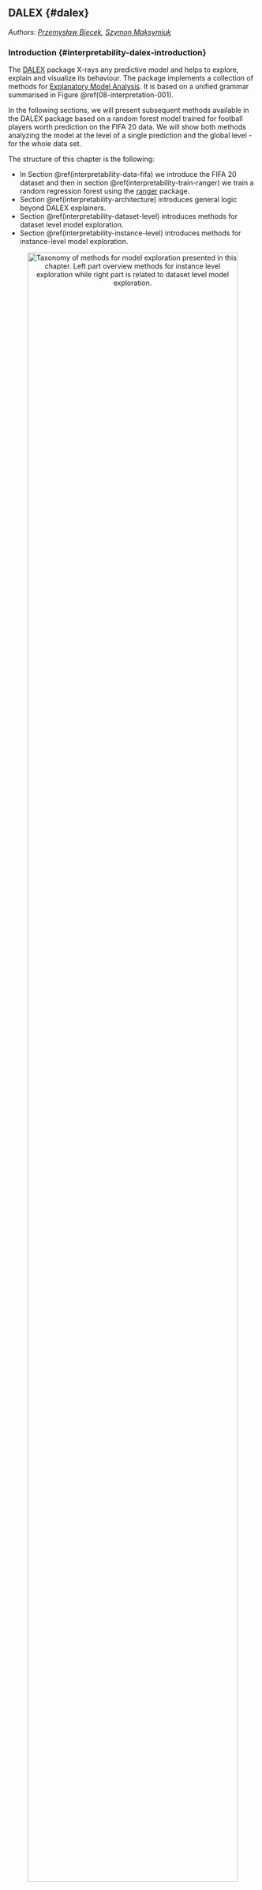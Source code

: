 ## DALEX {#dalex}

*Authors: [Przemysław Biecek](https://github.com/pbiecek), [Szymon Maksymiuk](https://github.com/maksymiuks)*

### Introduction {#interpretability-dalex-introduction}

The [DALEX](https://cran.r-project.org/package=DALEX) package X-rays any predictive model and helps to explore, explain and visualize its behaviour. The package implements a collection of methods for [Explanatory Model Analysis](https://pbiecek.github.io/ema/). It is based on a unified grammar summarised in Figure \@ref(08-interpretation-001).

In the following sections, we will present subsequent methods available in the DALEX package based on a random forest model trained for football players worth prediction on the FIFA 20 data. We will show both methods analyzing the model at the level of a single prediction and the global level - for the whole data set.

The structure of this chapter is the following:

* In Section \@ref(interpretability-data-fifa) we introduce the FIFA 20 dataset and then in section \@ref(interpretability-train-ranger) we train a random regression forest using the [ranger](https://cran.r-project.org/package=ranger) package.
* Section \@ref(interpretability-architecture) introduces general logic beyond DALEX explainers.
* Section \@ref(interpretability-dataset-level) introduces methods for dataset level model exploration.
* Section \@ref(interpretability-instance-level) introduces methods for instance-level model exploration.


<div class="figure" style="text-align: center">
<img src="images/DALEX_ema.png" alt="Taxonomy of methods for model exploration presented in this chapter. Left part overview methods for instance level exploration while right part is related to dataset level model exploration." width="92%" />
<p class="caption">(\#fig:08-interpretation-dalex-001)Taxonomy of methods for model exploration presented in this chapter. Left part overview methods for instance level exploration while right part is related to dataset level model exploration.</p>
</div>


### Read data: FIFA {#interpretability-data-fifa}

Examples presented in this chapter are based on data retrieved from the FIFA video game. We will use the data scrapped from the [sofifa](https://sofifa.com/) website. The raw data is available at  [kaggle](https://www.kaggle.com/stefanoleone992/fifa-20-complete-player-dataset). After some basic data cleaning, the processed data for the top 5000 football players is available in the DALEX package under the name `fifa`.


```r
library("DALEX")
fifa[1:2,c("value_eur", "age", "height_cm", "nationality", "attacking_crossing")]
```

```
##                   value_eur age height_cm nationality attacking_crossing
## L. Messi           95500000  32       170   Argentina                 88
## Cristiano Ronaldo  58500000  34       187    Portugal                 84
```

For every player, we have 42 features available.


```r
dim(fifa)
```

```
## [1] 5000   42
```

In the table below we overview these 42 features for three selected players.
One of the features, called `value_eur`, is the worth of the footballer in euros. In the next section, we will build a prediction model, which will estimate the worth of the player based on other player characteristics.


|     |Lionel Messi |Cristiano Ronaldo |Neymar Junior |
|:--------------------------|:------------|:-----------------|:-------------|
|wage_eur                   |565000       |405000            |290000      |
|age  |32       |34            |27      |
|height_cm                  |170      |187           |175     |
|weight_kg                  |72       |83            |68      |
|nationality                |Argentina |Portugal     |Brazil  |
|overall                    |94       |93            |92      |
|potential                  |94       |93            |92      |
|value_eur                  |95 500 000 |58 500 000      |105 500 000                     |
|attacking_crossing         |88       |84            |87      |
|attacking_finishing        |95       |94            |87      |
|attacking_heading_accuracy |70       |89            |62      |
|attacking_short_passing    |92       |83            |87      |
|attacking_volleys          |88       |87            |87      |
|skill_dribbling            |97       |89            |96      |
|skill_curve                |93       |81            |88      |
|skill_fk_accuracy          |94       |76            |87      |
|skill_long_passing         |92       |77            |81      |
|skill_ball_control         |96       |92            |95      |
|movement_acceleration      |91       |89            |94      |
|movement_sprint_speed      |84       |91            |89      |
|movement_agility           |93       |87            |96      |
|movement_reactions         |95       |96            |92      |
|movement_balance           |95       |71            |84      |
|power_shot_power           |86       |95            |80      |
|power_jumping              |68       |95            |61      |
|power_stamina              |75       |85            |81      |
|power_strength             |68       |78            |49      |
|power_long_shots           |94       |93            |84      |
|mentality_aggression       |48       |63            |51      |
|mentality_interceptions    |40       |29            |36      |
|mentality_positioning      |94       |95            |87      |
|mentality_vision           |94       |82            |90      |
|mentality_penalties        |75       |85            |90      |
|mentality_composure        |96       |95            |94      |
|defending_marking          |33       |28            |27      |
|defending_standing_tackle  |37       |32            |26      |
|defending_sliding_tackle   |26       |24            |29      |
|goalkeeping_diving         |6        |7             |9       |
|goalkeeping_handling       |11       |11            |9       |
|goalkeeping_kicking        |15       |15            |15      |
|goalkeeping_positioning    |14       |14            |15      |
|goalkeeping_reflexes       |8        |11            |11      |


In order to get a more stable model we remove four variables i.e. `nationality`, `overall`, `potential`, `wage_eur`.


```r
fifa[,c('nationality', 'overall', 'potential', 'wage_eur')] <- NULL
for (i in 1:ncol(fifa))           fifa[,i] <- as.numeric(fifa[,i])
```


### Train a model: Ranger {#interpretability-train-ranger}

The `DALEX` package works for any model regardless of its internal structure. Examples of how this package works are shown on a random forest model implemented in the [ranger](https://cran.r-project.org/package=ranger) package.


We use the `mlr3` package to build a predictive model.
First, let's load the required packages.


```r
library("mlr3")
library("mlr3learners")
```

Then we can define the regression task - prediction of the `value_eur` variable:


```r
fifa_task <- TaskRegr$new(id = "fifa", backend = fifa, target = "value_eur")
```

Finally, we train mlr3's [`ranger learner`](https://mlr3learners.mlr-org.com/reference/mlr_learners_regr.ranger.html) with 250 trees. Note that in this example for brevity we do not split the data into a train/test data. The model is built on the whole data.


```r
fifa_ranger <- lrn("regr.ranger")
fifa_ranger$param_set$values <- list(num.trees = 250)
fifa_ranger$train(fifa_task)
fifa_ranger
```

```
## <LearnerRegrRanger:regr.ranger>
## * Model: ranger
## * Parameters: num.trees=250
## * Packages: ranger
## * Predict Type: response
## * Feature types: logical, integer, numeric, character, factor, ordered
## * Properties: importance, oob_error, weights
```

### The general workflow {#interpretability-architecture}

Working with explanations in the DALEX package always consists of three steps schematically shown in the pipe below.

```
model %>%
  explain_mlr3(data = ..., y = ..., label = ...) %>%
  model_parts() %>%
  plot()
```

1. All functions in the DALEX package can work for models with any structure. It is possible because in the first step we create an adapter that allows the downstream functions to access the model in a consistent fashion. In general, such an adapter is created with [`DALEX::explain()`](https://www.rdocumentation.org/packages/DALEX/topics/explain) function, but for models created in the `mlr3` package it is more convenient to use the [`DALEXtra::explain_mlr3()`](https://www.rdocumentation.org/packages/DALEXtra/topics/explain_mlr3).

2. Explanations are determined by the functions [`DALEX::model_parts()`](https://www.rdocumentation.org/packages/DALEX/topics/model_parts), [`DALEX::model_profile()`](https://www.rdocumentation.org/packages/DALEX/topics/model_profile), [`DALEX::predict_parts()`](https://www.rdocumentation.org/packages/DALEX/topics/predict_parts) and [`DALEX::predict_profile()`](https://www.rdocumentation.org/packages/DALEX/topics/predict_profile). Each of these functions takes the model adapter as its first argument. The other arguments describe how the function works. We will present them in the following section.

3. Explanations can be visualized with the generic function `plot` or summarised with the generic function [`print()`](https://www.rdocumentation.org/packages/base/topics/print). Each explanation is a data frame with an additional class attribute. The `plot` function creates graphs using the [ggplot2](https://cran.r-project.org/package=ggplot2) package, so they can be easily modified with usual `ggplot2` decorators.

We show this cascade of functions based on the FIFA example.

To get started with the exploration of the model behaviour we need to create an explainer. [`DALEX::explain`](https://www.rdocumentation.org/packages/DALEX/topics/explain) function handles is for all types of predictive models. In the [DALEXtra](https://cran.r-project.org/package=DALEXtra) package there generic versions for the most common ML frameworks. Among them the [`DALEXtra::explain_mlr3()`](https://www.rdocumentation.org/packages/DALEXtra/topics/explain_mlr3) function works for `mlr3` models.

This function performs a series of internal checks so the output is a bit verbose. Turn the `verbose = FALSE` argument to make it less wordy.


```r
library("DALEX")
library("DALEXtra")

ranger_exp <- explain_mlr3(fifa_ranger,
        data     = fifa,
        y        = fifa$value_eur,
        label    = "Ranger RF",
        colorize = FALSE)
```

```
## Preparation of a new explainer is initiated
##   -> model label       :  Ranger RF 
##   -> data              :  5000  rows  38  cols 
##   -> target variable   :  5000  values 
##   -> predict function  :  yhat.LearnerRegr  will be used (  default  )
##   -> predicted values  :  numerical, min =  463649 , mean =  7471803 , max =  89399567  
##   -> model_info        :  package mlr3 , ver. 0.8.0 , task regression (  default  ) 
##   -> residual function :  difference between y and yhat (  default  )
##   -> residuals         :  numerical, min =  -8145800 , mean =  1484 , max =  17567200  
##   A new explainer has been created!
```

### Dataset level exploration {#interpretability-dataset-level}

The [`DALEX::model_parts()`](https://www.rdocumentation.org/packages/DALEX/topics/model_parts) function calculates the importance of variables using the [permutations based importance](https://pbiecek.github.io/ema/featureImportance.html).


```r
fifa_vi <- model_parts(ranger_exp)
head(fifa_vi)
```

```
##              variable mean_dropout_loss     label
## 1        _full_model_           1354219 Ranger RF
## 2           value_eur           1354219 Ranger RF
## 3           weight_kg           1409843 Ranger RF
## 4 goalkeeping_kicking           1420744 Ranger RF
## 5           height_cm           1424042 Ranger RF
## 6    movement_balance           1425381 Ranger RF
```

Results can be visualized with generic `plot()`. The chart for all 38 variables would be unreadable, so with the `max_vars` argument, we limit the number of variables on the plot.




```r
plot(fifa_vi, max_vars = 12, show_boxplots = FALSE)
```

<img src="08-interpretation-dalex_files/figure-html/08-interpretation-dalex-011-1.svg" width="768" style="display: block; margin: auto;" />

Once we know which variables are most important, we can use [Partial Dependence Plots](https://pbiecek.github.io/ema/partialDependenceProfiles.html) to show how the model, on average, changes with changes in selected variables. In this example, they show the average relation between the particular variables and players' value.


```r
selected_variables <- c("age", "movement_reactions",
                "skill_ball_control", "skill_dribbling")

fifa_pd <- model_profile(ranger_exp,
                variables = selected_variables)$agr_profiles
fifa_pd
```

```
## Top profiles    : 
##              _vname_   _label_ _x_  _yhat_ _ids_
## 1 skill_ball_control Ranger RF   5 6605998     0
## 2    skill_dribbling Ranger RF   7 7040393     0
## 3    skill_dribbling Ranger RF  11 7035046     0
## 4    skill_dribbling Ranger RF  12 7024102     0
## 5    skill_dribbling Ranger RF  13 7023497     0
## 6    skill_dribbling Ranger RF  14 7022045     0
```

Again, the result of the explanation can be presented with the generic function `plot()`.


```r
library("ggplot2")
plot(fifa_pd) +
  scale_y_continuous("Estimated value in Euro", labels = scales::dollar_format(suffix = "€", prefix = "")) +
  ggtitle("Partial Dependence profiles for selected variables")
```

<img src="08-interpretation-dalex_files/figure-html/08-interpretation-dalex-013-1.svg" width="768" style="display: block; margin: auto;" />

The general trend for most player characteristics is the same. The higher are the skills the higher is the player's worth. With a single exception – variable Age.


### Instance level explanation {#interpretability-instance-level}

Time to see how the model behaves for a single observation/player
This can be done for any player, but this example we will use the Cristiano Ronaldo.

The function `predict_parts` is an instance-level version of the `model_parts` function introduced in the previous section. For the background behind that method see the [Introduction to Break Down](https://pbiecek.github.io/ema/breakDown.html).


```r
ronaldo <- fifa["Cristiano Ronaldo",]
ronaldo_bd_ranger <- predict_parts(ranger_exp,
                        new_observation = ronaldo)
head(ronaldo_bd_ranger)
```

```
##                                         contribution
## Ranger RF: intercept                         7471803
## Ranger RF: movement_reactions = 96          11211168
## Ranger RF: skill_ball_control = 92           6324363
## Ranger RF: mentality_positioning = 95        5322090
## Ranger RF: attacking_finishing = 94          5557600
## Ranger RF: attacking_short_passing = 83      3644544
```

The generic `plot()` function shows the estimated contribution of variables to the final prediction.

Cristiano is a striker, therefore characteristics that influence his worth are those related to attack, like `attacking_volleys` or `skill_dribbling`. The only variable with negative attribution is `age`.




```r
plot(ronaldo_bd_ranger)
```

<img src="08-interpretation-dalex_files/figure-html/08-interpretation-dalex-016-1.svg" width="768" style="display: block; margin: auto;" />

Another way to inspect the local behaviour of the model is to use [SHapley Additive exPlanations (SHAP)](https://pbiecek.github.io/ema/shapley.html). It locally shows the contribution of variables to a single observation, just like Break Down.


```r
ronaldo_shap_ranger <- predict_parts(ranger_exp,
                        new_observation = ronaldo,
                        type = "shap")

plot(ronaldo_shap_ranger) +
  scale_y_continuous("Estimated value in Euro", labels = scales::dollar_format(suffix = "€", prefix = ""))
```

<img src="08-interpretation-dalex_files/figure-html/08-interpretation-dalex-017-1.svg" width="768" style="display: block; margin: auto;" />

In the previous section, we've introduced a global explanation - Partial Dependence Plots. [Ceteris Paribus](https://pbiecek.github.io/ema/ceterisParibus.html) is the instance level version of that plot. It shows the response of the model for observation when we change only one variable while others stay unchanged. Blue dot stands for the original value.


```r
selected_variables <- c("age", "movement_reactions",
                "skill_ball_control", "skill_dribbling")

ronaldo_cp_ranger <- predict_profile(ranger_exp, ronaldo, variables = selected_variables)

plot(ronaldo_cp_ranger, variables = selected_variables) +
  scale_y_continuous("Estimated value of Christiano Ronaldo", labels = scales::dollar_format(suffix = "€", prefix = ""))
```

<img src="08-interpretation-dalex_files/figure-html/08-interpretation-dalex-018-1.svg" width="768" style="display: block; margin: auto;" />
